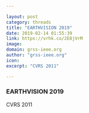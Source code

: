 ```yaml
---

layout: post
category: threads
title: "EARTHVISION 2019"
date: 2019-02-14 01:55:39
link: https://vrhk.co/2E8jVrM
image: 
domain: grss-ieee.org
author: "grss-ieee.org"
icon: 
excerpt: "CVRS 2011"

---
```


### EARTHVISION 2019

CVRS 2011